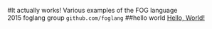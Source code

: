 #It actually works!
Various examples of the FOG language<br>2015 foglang group `github.com/foglang`
##hello world
<ins>Hello, World!</ins>


